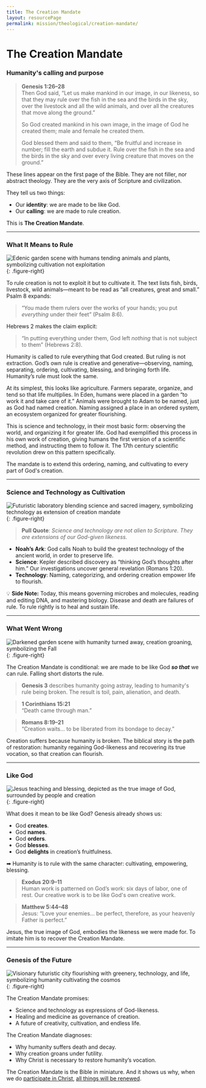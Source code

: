 ```yaml
---
title: The Creation Mandate
layout: resourcePage
permalink: mission/theological/creation-mandate/
---
```


# The Creation Mandate

### Humanity's calling and purpose

> **Genesis 1:26–28**  
> Then God said, “Let us make mankind in our image, in our likeness, so that they may rule over the fish in the sea and the birds in the sky, over the livestock and all the wild animals, and over all the creatures that move along the ground.”
>
> So God created mankind in his own image,
    in the image of God he created them;
    male and female he created them.
> 
> God blessed them and said to them, “Be fruitful and increase in number; fill the earth and subdue it. Rule over the fish in the sea and the birds in the sky and over every living creature that moves on the ground.”

These lines appear on the first page of the Bible. They are not filler, nor abstract theology. They are the very axis of Scripture and civilization.

They tell us two things:

- Our **identity**: we are made to be like God.  
- Our **calling**: we are made to rule creation.  

This is **The Creation Mandate**.

---

### What It Means to Rule

![Edenic garden scene with humans tending animals and plants, symbolizing cultivation not exploitation](https://res.cloudinary.com/christian-transhumanist-association/image/upload/c_limit,f_auto,q_auto,w_400,dpr_auto/v1757347759/generated/micahredding_creation_of_the_world_genesis_big_bang_all_creatur_93cec104-a758-430d-a3b5-01ea3d718e11.png){: .figure-right}

To rule creation is not to exploit it but to cultivate it. The text lists fish, birds, livestock, wild animals—meant to be read as “all creatures, great and small.” Psalm 8 expands:

> “You made them rulers over the works of your hands; you put _everything_ under their feet” (Psalm 8:6).

Hebrews 2 makes the claim explicit:

> “In putting everything under them, God left _nothing_ that is not subject to them” (Hebrews 2:8).

Humanity is called to rule everything that God created. But ruling is not extraction. God’s own rule is creative and generative—observing, naming, separating, ordering, cultivating, blessing, and bringing forth life. Humanity’s rule must look the same.

At its simplest, this looks like agriculture. Farmers separate, organize, and tend so that life multiplies. In Eden, humans were placed in a garden “to work it and take care of it.” Animals were brought to Adam to be named, just as God had named creation. Naming assigned a place in an ordered system, an ecosystem organized for greater flourishing.

This is science and technology, in their most basic form: observing the world, and organizing it for greater life. God had exemplified this process in his own work of creation, giving humans the first version of a scientific method, and instructing them to follow it. The 17th century scientific revolution drew on this pattern specifically.

The mandate is to extend this ordering, naming, and cultivating to every part of God's creation. 

---

### Science and Technology as Cultivation

![Futuristic laboratory blending science and sacred imagery, symbolizing technology as extension of creation mandate](https://res.cloudinary.com/christian-transhumanist-association/image/upload/c_limit,f_auto,q_auto,w_400,dpr_auto/v1757348346/generated/micahredding_a_person_looking_down_over_a_wide_expansive_wooded_878783b8-8500-442a-9a9a-33ef29cadc21.png){: .figure-right}

> **Pull Quote**: *Science and technology are not alien to Scripture. They are extensions of our God-given likeness.*

- **Noah’s Ark**: God calls Noah to build the greatest technology of the ancient world, in order to preserve life.  
- **Science**: Kepler described discovery as “thinking God’s thoughts after him.” Our investigations uncover general revelation (Romans 1:20).  
- **Technology**: Naming, categorizing, and ordering creation empower life to flourish.  

💡 **Side Note:** Today, this means governing microbes and molecules, reading and editing DNA, and mastering biology. Disease and death are failures of rule. To rule rightly is to heal and sustain life.

---

### What Went Wrong

![Darkened garden scene with humanity turned away, creation groaning, symbolizing the Fall](https://res.cloudinary.com/christian-transhumanist-association/image/upload/c_limit,f_auto,q_auto,w_400,dpr_auto/v1757347781/generated/micahredding_the_six_days_of_creation_according_to_Genesis_1_0b75db2f-dc42-45bc-a999-1e737e061e12.png){: .figure-right}

The Creation Mandate is conditional: we are made to be like God __*so that*__ we can rule. Falling short distorts the rule.

> **Genesis 3** describes humanity going astray, leading to humanity's rule being broken. The result is toil, pain, alienation, and death. 

> **1 Corinthians 15:21**  
> “Death came through man.”  

> **Romans 8:19–21**  
> “Creation waits… to be liberated from its bondage to decay.”  

Creation suffers because humanity is broken. The biblical story is the path of restoration: humanity regaining God-likeness and recovering its true vocation, so that creation can flourish.

---

### Like God

![Jesus teaching and blessing, depicted as the true image of God, surrounded by people and creation](https://res.cloudinary.com/christian-transhumanist-association/image/upload/c_limit,f_auto,q_auto,w_400,dpr_auto/v1757348300/generated/micahredding_a_map_of_concentric_circles_with_a_human_in_the_ce_72c66c16-7b3b-4693-8535-e7e55b0f301a.png){: .figure-right}

What does it mean to be like God? Genesis already shows us:  

- God **creates**.  
- God **names**.  
- God **orders**.  
- God **blesses**.  
- God **delights** in creation’s fruitfulness.  

➡ Humanity is to rule with the same character: cultivating, empowering, blessing.  

> **Exodus 20:9–11**  
> Human work is patterned on God’s work: six days of labor, one of rest.  Our creative work is to be like God's own creative work.

> **Matthew 5:44–48**  
> Jesus: “Love your enemies… be perfect, therefore, as your heavenly Father is perfect.”  

Jesus, the true image of God, embodies the likeness we were made for. To imitate him is to recover the Creation Mandate.

---

### Genesis of the Future

![Visionary futuristic city flourishing with greenery, technology, and life, symbolizing humanity cultivating the cosmos](https://res.cloudinary.com/christian-transhumanist-association/image/upload/c_limit,f_auto,q_auto,w_400,dpr_auto/v1757347764/generated/micahredding_galaxy_of_living_creatures_cosmos_551e5465-1bf8-4d85-a2cf-d4389a462fe1.png){: .figure-right}

The Creation Mandate promises:  

- Science and technology as expressions of God-likeness.  
- Healing and medicine as governance of creation.  
- A future of creativity, cultivation, and endless life.  

The Creation Mandate diagnoses:  

- Why humanity suffers death and decay.  
- Why creation groans under futility.  
- Why Christ is necessary to restore humanity’s vocation.  

The Creation Mandate is the Bible in miniature. And it shows us why, when we do [participate in Christ](/mission/theological/participation-in-christ/), [all things will be renewed](/mission/theological/renewal-of-all-things/).
